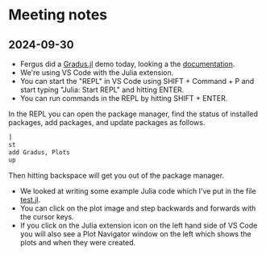 # Meeting notes

## 2024-09-30

- Fergus did a [Gradus.jl](https://github.com/astro-group-bristol/Gradus.jl) demo today, looking a the [documentation](https://astro-group-bristol.github.io/Gradus.jl/dev/).
- We're using VS Code with the Julia extension.
- You can start the "REPL" in VS Code using SHIFT + Command + P and start typing "Julia: Start REPL" and hitting ENTER.
- You can run commands in the REPL by hitting SHIFT + ENTER.

In the REPL you can open the package manager, find the status of installed packages, add packages, and update packages as follows.
```julia
]
st
add Gradus, Plots
up
```
Then hitting backspace will get you out of the package manager.

- We looked at writing some example Julia code which I've put in the file [test.jl](test.jl).
- You can click on the plot image and step backwards and forwards with the cursor keys.
- If you click on the Julia extension icon on the left hand side of VS Code you will also see a Plot Navigator window on the left which shows the plots and when they were created.

